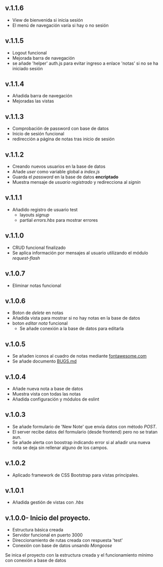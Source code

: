 ## v.1.1.6
- View de bienvenida si inicia sesión
- El menú de navegación varía si hay o no sesión


## v.1.1.5
- Logout funcional
- Mejorada barra de navegación
- se añade 'helper' auth.js para evitar ingreso a enlace 'notas' si no se ha iniciado sesión


## v.1.1.4
- Añadida barra de navegación
- Mejoradas las vistas


## v.1.1.3
- Comprobación de password con base de datos
- Inicio de sesión funcional
- redirección a página de notas tras inicio de sesión


## v.1.1.2
- Creando nuevos usuarios en la base de datos
- Añade *user* como variable global a *index.js*
- Guarda el *password* en la base de datos **encriptado**
- Muestra mensaje de *usuario registrado* y redirecciona al *signin*


## v.1.1.1
- Añadido registro de usuario test
  - layouts *signup*
  - partial *errors.hbs* para mostrar errores


## v.1.1.0
- CRUD funcional finalizado
- Se aplica información por mensajes al usuario utilizando el módulo *request-flash*


## v.1.0.7
- Eliminar notas funcional


## v.1.0.6
- Boton de *delete* en notas
- Añadida vista para mostrar si no hay notas en la base de datos
- boton *editar nota* funcional
  - Se añade conexión a la base de datos para editarla


## v.1.0.5
- Se añaden iconos al cuadro de notas mediante [fontawesome.com](fontawesome.com)  
- Se añade documento [BUGS.md](BUGS.md)


## v.1.0.4
- Añade nueva nota a base de datos
- Muestra vista con todas las notas
- Añadida configuración y módulos de eslint


## v.1.0.3
- Se añade formulario de 'New Note' que envía datos con método *POST*.
- El server recibe datos del formulario (desde frontend) pero no se tratan aun.
- Se añade alerta con boostrap indicando error si al añadir una nueva nota se deja sin rellenar alguno de los campos.


## v.1.0.2
- Aplicado framework de CSS Bootstrap para vistas principales.


## v.1.0.1
- Añadida gestión de vistas con *.hbs*


## v.1.0.0- Inicio del proyecto.
- Estructura básica creada
- Servidor funcional en puerto 3000
- Direccionamiento de rutas creada con respuesta 'test'
- Conexión con base de datos unsando *Mongoose*

Se inica el proyecto con la estructura creada y el funcionamiento mínimo con conexión a base de datos